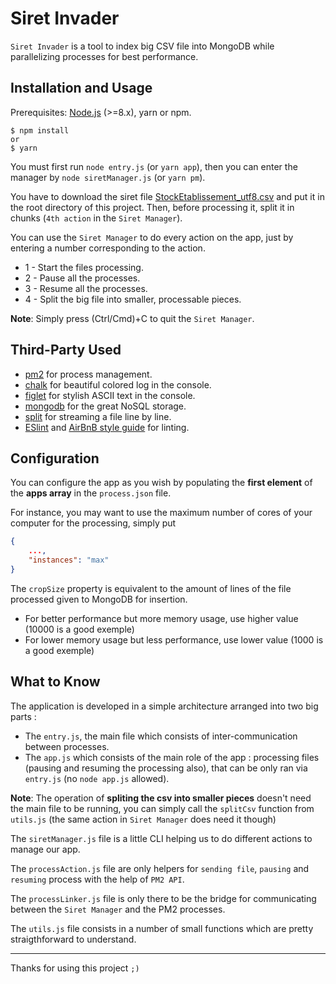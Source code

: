 # Siret Invader

`Siret Invader` is a tool to index big CSV file into MongoDB while parallelizing processes for best performance.

## Installation and Usage

Prerequisites: [Node.js](https://nodejs.org/en/) (>=8.x), yarn or npm.

```
$ npm install
or
$ yarn
```

You must first run `node entry.js` (or `yarn app`), then you can enter the manager by `node siretManager.js` (or `yarn pm`).

You have to download the siret file [StockEtablissement_utf8.csv](http://files.data.gouv.fr/insee-sirene/StockEtablissement_utf8.zip) and put it in the root directory of this project.
Then, before processing it, split it in chunks (`4th action` in the `Siret Manager`).

You can use the `Siret Manager` to do every action on the app, just by entering a number corresponding to the action.

* 1 - Start the files processing.
* 2 - Pause all the processes.
* 3 - Resume all the processes.
* 4 - Split the big file into smaller, processable pieces.

**Note**: Simply press (Ctrl/Cmd)+C to quit the `Siret Manager`.

## Third-Party Used 

* [pm2](https://github.com/Unitech/pm2) for process management.
* [chalk](https://github.com/chalk/chalk) for beautiful colored log in the console.
* [figlet](https://github.com/patorjk/figlet-cli) for stylish ASCII text in the console.
* [mongodb](https://github.com/mongodb/mongo) for the great NoSQL storage.
* [split](https://github.com/dominictarr/split) for streaming a file line by line.
* [ESlint](https://github.com/eslint/eslint) and [AirBnB style guide](https://github.com/airbnb/javascript) for linting.

## Configuration

You can configure the app as you wish by populating the **first element** of the **apps array** in the `process.json` file.

For instance, you may want to use the maximum number of cores of your computer for the processing, simply put 
```json
{
    ...,
    "instances": "max"
}
```

The `cropSize` property is equivalent to the amount of lines of the file processed given to MongoDB for insertion.
* For better performance but more memory usage, use higher value (10000 is a good exemple)
* For lower memory usage but less performance, use lower value (1000 is a good exemple)

## What to Know

The application is developed in a simple architecture arranged into two big parts :
  * The `entry.js`, the main file which consists of inter-communication between processes.
  * The `app.js` which consists of the main role of the app : processing files (pausing and resuming the processing also), that can be only ran via `entry.js` (no `node app.js` allowed).

**Note**: The operation of **spliting the csv into smaller pieces** doesn't need the main file to be running, you can simply call the `splitCsv` function from `utils.js` (the same action in `Siret Manager` does need it though)
  
The `siretManager.js` file is a little CLI helping us to do different actions to manage our app.

The `processAction.js` file are only helpers for `sending file`, `pausing` and `resuming` process with the help of `PM2 API`.

The `processLinker.js` file is only there to be the bridge for communicating between the `Siret Manager` and the PM2 processes.

The `utils.js` file consists in a number of small functions which are pretty straigthforward to understand.

---

Thanks for using this project `;)`